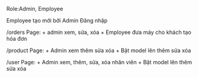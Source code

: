 Role:Admin, Employee


Employee tạo mới bởi Admin
Đăng nhập


/orders Page:
    + admin xem, sửa, xóa
    + Employee đưa máy cho khách tạo hóa đơn

/product Page:
    + Admin xem thêm sửa xóa
    + Bật model lên thêm sửa xóa

/user Page:
    + Admin xem, thêm, sửa, xóa nhân viên
    + Bật model lên thêm sửa xóa

